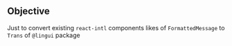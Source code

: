 ## Objective

Just to convert existing `react-intl` components likes of `FormattedMessage` to `Trans` of `@lingui` package
